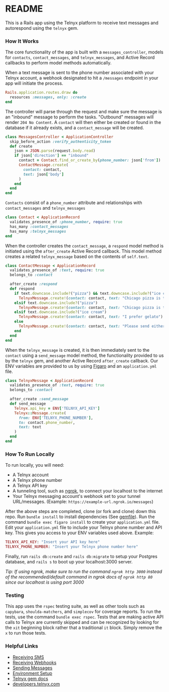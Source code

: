 # README

This is a Rails app using the Telnyx platform to receive text messages and autorespond using the `telnyx` gem.

### How It Works

The core functionality of the app is built with a `messages_controller`, models for `contacts`, `contact_messages`, and `telnyx_messages`, and Active Record callbacks to perform model methods automatically.

When a text message is sent to the phone number associated with your Telnyx account, a webhook designated to hit a `/messages` endpoint in your app will initiate the process.

```ruby
Rails.application.routes.draw do
  resources :messages, only: :create
end
```

The controller will parse through the request and make sure the message is an "inbound" message to perform the tasks. "Outbound" messages will render `204 No Content`. A `contact` will then either be created or found in the database if it already exists, and a `contact_message` will be created.

```ruby
class MessagesController < ApplicationController
  skip_before_action :verify_authenticity_token
  def create
    json = JSON.parse(request.body.read)
    if json['direction'] == "inbound"
      contact = Contact.find_or_create_by(phone_number: json['from'])
      ContactMessage.create(
        contact: contact, 
        text: json['body']
      )
    end
  end
end
```

`Contacts` consist of a `phone_number` attribute and relationships with `contact_messages` and `telnyx_messages`

```ruby
class Contact < ApplicationRecord
  validates_presence_of :phone_number, require: true
  has_many :contact_messages
  has_many :telnyx_messages
end
```

When the controller creates the `contact_message`, a `respond` model method is initiated using the `after_create` Active Record callback. This model method creates a related `telnyx_message` based on the contents of `self.text`. 

```ruby
class ContactMessage < ApplicationRecord
  validates_presence_of :text, require: true
  belongs_to :contact

  after_create :respond
  def respond
    if text.downcase.include?("pizza") && text.downcase.include?("ice cream")
      TelnyxMessage.create!(contact: contact, text: "Chicago pizza is the best and I prefer gelato")
    elsif text.downcase.include?("pizza")
      TelnyxMessage.create!(contact: contact, text: "Chicago pizza is the best")
    elsif text.downcase.include?("ice cream")
      TelnyxMessage.create!(contact: contact, text: "I prefer gelato")
    else
      TelnyxMessage.create!(contact: contact, text: "Please send either the word ‘pizza’ or ‘ice cream’ for a different response")
    end
  end
end
```

When the `telnyx_message` is created, it is then immediately sent to the `contact` using a `send_message` model method, the functionality provided to us by the `telnyx` gem, and another Active Record `after_create` callback. Our ENV variables are provided to us by using [Figaro](https://github.com/laserlemon/figaro) and an `application.yml` file. 

```ruby
class TelnyxMessage < ApplicationRecord
  validates_presence_of :text, require: true
  belongs_to :contact

  after_create :send_message
  def send_message
    Telnyx.api_key = ENV['TELNYX_API_KEY']
    Telnyx::Message.create(
      from: ENV['TELNYX_PHONE_NUMBER'],
      to: contact.phone_number,
      text: text
    )
  end
end
```

### How To Run Locally

To run locally, you will need:

* A Telnyx account
* A Telnyx phone number
* A Telnyx API key
* A tunneling tool, such as [ngrok](https://developers.telnyx.com/docs/v2/development/ngrok), to connect your localhost to the internet
* Your Telnyx messaging account's webhook set to your tunnel URL/messages. (Example: `https://example-url.ngrok.io/messages`)

After the above steps are completed, clone (or fork and clone) down this repo. Run `bundle install` to install dependencies (See [gemfile](https://github.com/drewwilliams5280/telnyx_app/blob/main/Gemfile)). Run the command `bundle exec figaro install` to create your `application.yml` file. Edit your `application.yml` file to include your Telnyx phone number and API key. This gives you access to your ENV variables used above. Example:

```ruby
TELNYX_API_KEY: "Insert your API key here"
TELNYX_PHONE_NUMBER: "Insert your Telnyx phone number here"
```

Finally, run `rails db:create` and `rails db:migrate` to setup your Postgres database, and `rails s` to boot up your localhost:3000 server.

*Tip: If using ngrok, make sure to run the command `ngrok http 3000` instead of the recommended/default command in ngrok docs of `ngrok http 80` since our localhost is using port 3000*

### Testing

This app uses the `rspec` testing suite, as well as other tools such as `capybara`, `shoulda-matchers`, and `simplecov` for coverage reports. To run the tests, use the command `bundle exec rspec`. Tests that are making active API calls to Telnyx are currently skipped and can be recognized by looking for the `xit` beginning block rather that a traditional `it` block. Simply remove the `x` to run those tests.

### Helpful Links

* [Receiving SMS](https://developers.telnyx.com/docs/v2/messaging/quickstarts/receiving-sms-and-mms)
* [Receiving Webhooks](https://developers.telnyx.com/docs/v2/messaging/receiving-webhooks)
* [Sending Messages](https://developers.telnyx.com/docs/v2/messaging/quickstarts/sending-sms-and-mms)
* [Environment Setup](https://developers.telnyx.com/docs/v2/development/dev-env-setup)
* [Telnyx gem docs](https://github.com/team-telnyx)
* [developers.telnyx.com](https://developers.telnyx.com/)
